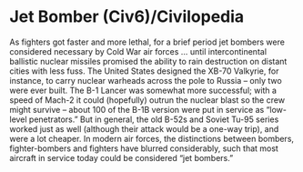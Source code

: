 # Jet Bomber (Civ6)/Civilopedia

As fighters got faster and more lethal, for a brief period jet bombers were considered necessary by Cold War air forces … until intercontinental ballistic nuclear missiles promised the ability to rain destruction on distant cities with less fuss. The United States designed the XB-70 Valkyrie, for instance, to carry nuclear warheads across the pole to Russia – only two were ever built. The B-1 Lancer was somewhat more successful; with a speed of Mach-2 it could (hopefully) outrun the nuclear blast so the crew might survive – about 100 of the B-1B version were put in service as “low-level penetrators.” But in general, the old B-52s and Soviet Tu-95 series worked just as well (although their attack would be a one-way trip), and were a lot cheaper. In modern air forces, the distinctions between bombers, fighter-bombers and fighters have blurred considerably, such that most aircraft in service today could be considered “jet bombers.”